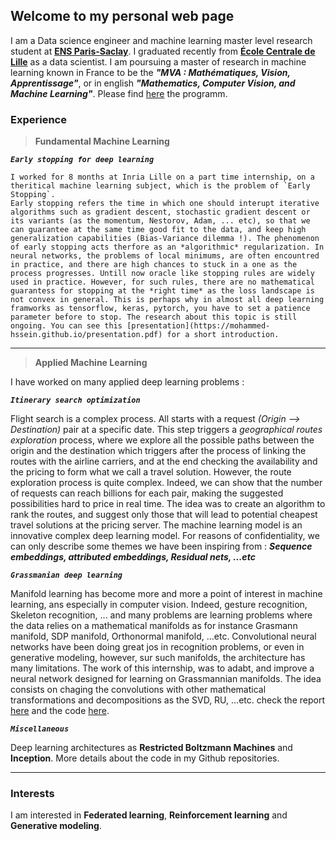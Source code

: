 ## Welcome to my personal web page

I am a Data science engineer and machine learning master level research student at [**ENS Paris-Saclay**](https://ens-paris-saclay.fr/). I graduated recently from [**École Centrale de Lille**](https://centralelille.fr/) as a data scientist. I am poursuing a master of research in machine learning known in France to be the ***"MVA : Mathématiques, Vision, Apprentissage"***, or in english ***"Mathematics, Computer Vision, and Machine Learning"***. Please find [here](https://www.master-mva.com/) the programm.



### Experience

> **Fundamental Machine Learning**

***`Early stopping for deep learning`***

```
I worked for 8 months at Inria Lille on a part time internship, on a theritical machine learning subject, which is the problem of `Early Stopping`.
Early stopping refers the time in which one should interupt iterative algorithms such as gradient descent, stochastic gradient descent or its variants (as the momentum, Nestorov, Adam, ... etc), so that we can guarantee at the same time good fit to the data, and keep high generalization capabilities (Bias-Variance dilemma !). The phenomenon of early stopping acts therfore as an *algorithmic* regularization. In neural networks, the problems of local minimums, are often encountred in practice, and there are high chances to stuck in a one as the process progresses. Untill now oracle like stopping rules are widely used in practice. However, for such rules, there are no mathematical guarantess for stopping at the *right time* as the loss landscape is not convex in general. This is perhaps why in almost all deep learning framworks as tensorflow, keras, pytorch, you have to set a patience parameter before to stop. The research about this topic is still ongoing. You can see this [presentation](https://mohammed-hssein.github.io/presentation.pdf) for a short introduction. 
```
---

> **Applied Machine Learning**

I have worked on many applied deep learning problems : 

***`Itinerary search optimization`*** 

Flight search is a complex process. All starts with a request *(Origin --> Destination)* pair at a specific date. This step triggers a *geographical routes exploration* process, where we explore all the possible paths between the origin and the destination which triggers after the process of linking the routes with the airline carriers, and at the end checking the availability and the pricing to form what we call a travel solution. However, the route exploration process is quite complex. Indeed, we can show that the number of requests can reach billions for each pair, making the suggested possibilities hard to price in real time. The idea was to create an algorithm to rank the routes, and suggest only those that will lead to potential cheapest travel solutions at the pricing server. The machine learning model is an innovative complex deep learning model. For reasons of confidentiality, we can only describe some themes we have been inspiring from : ***Sequence embeddings, attributed embeddings, Residual nets, ...etc***

***`Grassmanian deep learning`***

Manifold learning has become more and more a point of interest in machine learning, ans especially in computer vision. Indeed, gesture recognition, Skeleton recognition, ... and many problems are learning problems where the data relies on a mathematical manifolds as for instance Grasmann manifold, SDP manifold, Orthonormal manifold, ...etc. Convolutional neural networks have been doing great jos in recognition problems, or even in generative modeling, however, sur such manifolds, the architecture has many limitations. The work of this internship, was to adabt, and improve a neural network designed for learning on Grassmannian manifolds. The idea consists on chaging the convolutions with other mathematical transformations and decompositions as the SVD, RU, ...etc. check the report [here](https://mohammed-hssein.github.io/internship-manifold.pdf) and the code [here](https://github.com/Mohammed-Hssein/GrNet).


***`Miscellaneous`***

Deep learning architectures as **Restricted Boltzmann Machines** and **Inception**. More details about the code in my Github repositories.

---

### Interests


I am interested in **Federated learning**, **Reinforcement learning** and **Generative modeling**.

